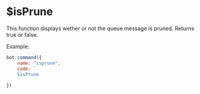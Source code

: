 # $isPrune

This function displays wether or not the queue message is pruned. Returns true or false.

Example:

```javascript
bot.command({
    name: "isprune",
    code: `
    $isPrune
    `
})
```
